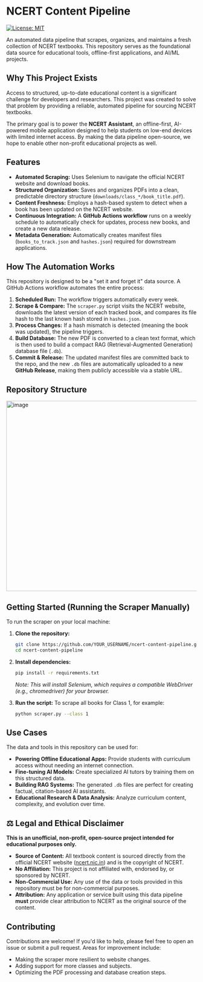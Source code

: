 # NCERT Content Pipeline

[![License: MIT](https://img.shields.io/badge/License-MIT-yellow.svg)](https://opensource.org/licenses/MIT)

An automated data pipeline that scrapes, organizes, and maintains a fresh collection of NCERT textbooks. This repository serves as the foundational data source for educational tools, offline-first applications, and AI/ML projects.

## Why This Project Exists

Access to structured, up-to-date educational content is a significant challenge for developers and researchers. This project was created to solve that problem by providing a reliable, automated pipeline for sourcing NCERT textbooks.

The primary goal is to power the **NCERT Assistant**, an offline-first, AI-powered mobile application designed to help students on low-end devices with limited internet access. By making the data pipeline open-source, we hope to enable other non-profit educational projects as well.

## Features

-   **Automated Scraping:** Uses Selenium to navigate the official NCERT website and download books.
-   **Structured Organization:** Saves and organizes PDFs into a clean, predictable directory structure (`downloads/class_*/book_title.pdf`).
-   **Content Freshness:** Employs a hash-based system to detect when a book has been updated on the NCERT website.
-   **Continuous Integration:** A **GitHub Actions workflow** runs on a weekly schedule to automatically check for updates, process new books, and create a new data release.
-   **Metadata Generation:** Automatically creates manifest files (`books_to_track.json` and `hashes.json`) required for downstream applications.

## How The Automation Works

This repository is designed to be a "set it and forget it" data source. A GitHub Actions workflow automates the entire process:

1.  **Scheduled Run:** The workflow triggers automatically every week.
2.  **Scrape & Compare:** The `scraper.py` script visits the NCERT website, downloads the latest version of each tracked book, and compares its file hash to the last known hash stored in `hashes.json`.
3.  **Process Changes:** If a hash mismatch is detected (meaning the book was updated), the pipeline triggers.
4.  **Build Database:** The new PDF is converted to a clean text format, which is then used to build a compact RAG (Retrieval-Augmented Generation) database file (`.db`).
5.  **Commit & Release:** The updated manifest files are committed back to the repo, and the new `.db` files are automatically uploaded to a new **GitHub Release**, making them publicly accessible via a stable URL.

## Repository Structure
<img width="950" height="502" alt="image" src="https://github.com/user-attachments/assets/19f31824-2fec-41fc-8fb5-81051f0128a8" />


## Getting Started (Running the Scraper Manually)

To run the scraper on your local machine:

1.  **Clone the repository:**
    ```bash
    git clone https://github.com/YOUR_USERNAME/ncert-content-pipeline.git
    cd ncert-content-pipeline
    ```

2.  **Install dependencies:**
    ```bash
    pip install -r requirements.txt
    ```
    *Note: This will install Selenium, which requires a compatible WebDriver (e.g., chromedriver) for your browser.*

3.  **Run the script:**
    To scrape all books for Class 1, for example:
    ```bash
    python scraper.py --class 1
    ```

## Use Cases

The data and tools in this repository can be used for:
-   **Powering Offline Educational Apps:** Provide students with curriculum access without needing an internet connection.
-   **Fine-tuning AI Models:** Create specialized AI tutors by training them on this structured data.
-   **Building RAG Systems:** The generated `.db` files are perfect for creating factual, citation-based AI assistants.
-   **Educational Research & Data Analysis:** Analyze curriculum content, complexity, and evolution over time.

## ⚖️ Legal and Ethical Disclaimer

**This is an unofficial, non-profit, open-source project intended for educational purposes only.**

-   **Source of Content:** All textbook content is sourced directly from the official NCERT website ([ncert.nic.in](https://ncert.nic.in/)) and is the copyright of NCERT.
-   **No Affiliation:** This project is not affiliated with, endorsed by, or sponsored by NCERT.
-   **Non-Commercial Use:** Any use of the data or tools provided in this repository must be for non-commercial purposes.
-   **Attribution:** Any application or service built using this data pipeline **must** provide clear attribution to NCERT as the original source of the content.

## Contributing

Contributions are welcome! If you'd like to help, please feel free to open an issue or submit a pull request. Areas for improvement include:
-   Making the scraper more resilient to website changes.
-   Adding support for more classes and subjects.
-   Optimizing the PDF processing and database creation steps.

